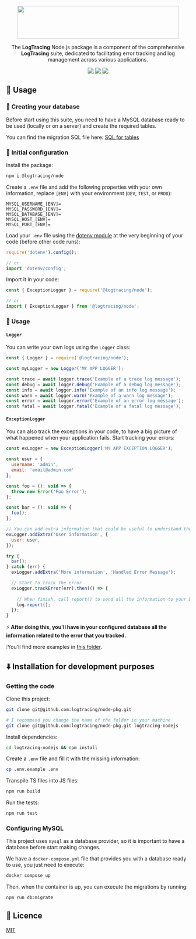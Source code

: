 <p align="center">
  <img width="442" height="90" src="https://github.com/logtracing/node-pkg/assets/55886451/a605b6fd-14c8-4d0d-9cfa-c8f0742aa5ec">
</p>

<p align="center">The <strong>LogTracing</strong> Node.js package is a component of the comprehensive <strong>LogTracing</strong> suite, dedicated to facilitating error tracking and log management across various applications.</p>

<p align="center">
  <img src="https://github.com/logtracing/node-pkg/actions/workflows/node.js.yml/badge.svg">
  <img src="https://img.shields.io/npm/v/@logtracing/node?color=blue">
  <img src="https://img.shields.io/npm/l/@logtracing/node?color=blue">
</p>

## :book: Usage

### :open_file_folder: Creating your database
Before start using this suite, you need to have a MySQL database ready to be used (locally or on a server) and create the required tables.

You can find the migration SQL file here: [SQL for tables](https://github.com/logtracing/node-pkg/blob/main/database.sql)

### :wrench: Initial configuration
Install the package:
```bash
npm i @logtracing/node
```

Create a `.env` file and add the following properties with your own information, replace `[ENV]` with your environment (`DEV`, `TEST`, or `PROD`):
```properties
MYSQL_USERNAME_[ENV]=
MYSQL_PASSWORD_[ENV]=
MYSQL_DATABASE_[ENV]=
MYSQL_HOST_[ENV]=
MYSQL_PORT_[ENV]=
```

Load your `.env` file using the [dotenv module](https://www.npmjs.com/package/dotenv) at the very beginning of your code (before other code runs):
```js
require('dotenv').config();

// or
import 'dotenv/config';
```

Import it in your code:
```js
const { ExceptionLogger } = require('@logtracing/node');

// or
import { ExceptionLogger } from '@logtracing/node';
```

### :rocket: Usage
#### `Logger`
You can write your own logs using the `Logger` class:
```js
const { Logger } = require('@logtracing/node');

const myLogger = new Logger('MY APP LOGGER');

const trace = await logger.trace('Example of a trace log message');
const debug = await logger.debug('Example of a debug log message');
const info = await logger.info('Example of an info log message');
const warn = await logger.warn('Example of a warn log message');
const error = await logger.error('Example of an error log message');
const fatal = await logger.fatal('Example of a fatal log message');
```

#### `ExceptionLogger`
You can also track the exceptions in your code, to have a big picture of what happened when your application fails. Start tracking your errors:
```js
const exLogger = new ExceptionLogger('MY APP EXCEPTION LOGGER');

const user = {
  username: 'admin',
  email: 'email@admin.com'
};

const foo = (): void => {
  throw new Error('Foo Error');
};

const bar = (): void => {
  foo();
};

// You can add extra information that could be useful to understand the error
exLogger.addExtra('User information', {
  user: user,
});

try {
  bar();
} catch (err) {
  exLogger.addExtra('More information', 'Handled Error Message');

  // Start to track the error
  exLogger.trackError(err).then(() => {
  
    // When finish, call report() to send all the information to your DB
    log.report();
  });
}
```

:zap: **After doing this, you'll have in your configured database all the information related to the error that you tracked.**

❕You'll find more examples in [this folder](https://github.com/logtracing/node-pkg/blob/main/examples).

## :arrow_down: Installation for development purposes
### Getting the code
Clone this project:
```bash
git clone git@github.com:logtracing/node-pkg.git

# I recommend you change the name of the folder in your machine
git clone git@github.com:logtracing/node-pkg.git logtracing-nodejs
```

Install dependencies:
```bash
cd logtracing-nodejs && npm install
```

Create a `.env` file and fill it with the missing information:
```bash
cp .env.example .env
```

Transpile TS files into JS files:
```bash
npm run build
```

Run the tests:
```bash
npm run test
```

### Configuring MySQL
This project uses `mysql` as a database provider, so it is important to have a database before start making changes.

We have a `docker-compose.yml` file that provides you with a database ready to use, you just need to execute:
```bash
docker compose up
```

Then, when the container is up, you can execute the migrations by running:
```bash
npm run db:migrate
```

## :scroll: Licence
[MIT](https://github.com/logtracing/node-pkg/blob/main/LICENSE)
